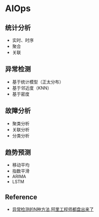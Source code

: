 # AIOps

## 统计分析

- 实时、时序
- 聚合
- 关联

## 异常检测

- 基于统计模型（正太分布）
- 基于邻近度（KNN）
- 基于密度

## 故障分析

- 聚类分析
- 关联分析
- 分类分析

## 趋势预测

- 移动平均
- 指数平滑
- ARIMA
- LSTM

## Reference

- [异常检测的N种方法,阿里工程师都盘出来了]( http://t.cn/E99BXaG)